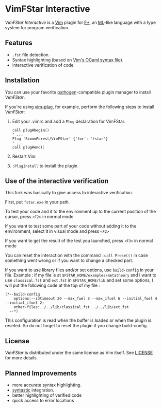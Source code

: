 # VimFStar Interactive

*VimFStar Interactive* is a [Vim] plugin for [F*], an [ML]-like language with a type system for program verification.

## Features

- `.fst` file detection.
- Syntax highlighting (based on [Vim's OCaml syntax file]).
- Interactive verification of code

## Installation

You can use your favorite [pathogen]-compatible plugin manager to install *VimFStar*. 

If you're using [vim-plug], for example, perform the following steps to install *VimFStar*:

1. Edit your .vimrc and add a `Plug` declaration for VimFStar.

	```vim
	call plug#begin()
	" ...
	Plug 'SimonForest/VimFStar' {'for': 'fstar'}
	" ...
	call plug#end()
	```

2. Restart Vim
3. `:PlugInstall` to install the plugin.

## Use of the interactive verification

This fork was basically to give access to interactive verification.

First, put ```fstar.exe``` in your path.

To test your code and it to the environment up to the current position of the cursor, press ```<F2>``` in normal mode

If you want to test some part of your code without adding it to the environment, select it in visual mode and press ```<F2>```

If you want to get the result of the test you launched, press ```<F3>``` in normal mode

You can reset the interaction with the command ```:call Freset()``` in case something went wrong or if
you want to change a checked part.

If you want to use library files and/or set options, use ```build-config``` in your file. Example : if my file is at ```$FSTAR_HOME/examples/metatheory``` and I want to use ```classical.fst``` and ```ext.fst``` in ```$FSTAR_HOME/lib``` and set some options, I will put the following code at the top of my file :
```fstar
(*--build-config
    options:--z3timeout 20 --max_fuel 8 --max_ifuel 6 --initial_fuel 4 --initial_ifuel 2;
    other-files:../../lib/classical.fst ../../lib/ext.fst
  --*)
```
This configuration is read when the buffer is loaded or when the plugin is reseted. So do not forget to reset the plugin if you change build-config.

## License

*VimFStar* is distributed under the same license as Vim itself. See [LICENSE] for more details.

## Planned Improvements

- more accurate syntax highlighting.
- [syntastic] integration.
- better highlighting of verified code
- quick access to error locations

[ML]:http://en.wikipedia.org/wiki/ML_(programming_language)
[Vim]: http://www.vim.org
[F*]: http://www.fstar-lang.org
[vim-plug]: https://github.com/junegunn/vim-plug
[pathogen]: https://github.com/tpope/vim-pathogen
[syntastic]: https://github.com/scrooloose/syntastic
[Vim's OCaml syntax file]: https://github.com/vim/vim/blob/master/runtime/syntax/ocaml.vim
[LICENSE]: http://github.com/FStarLang/VimFStar/blob/master/LICENSE

